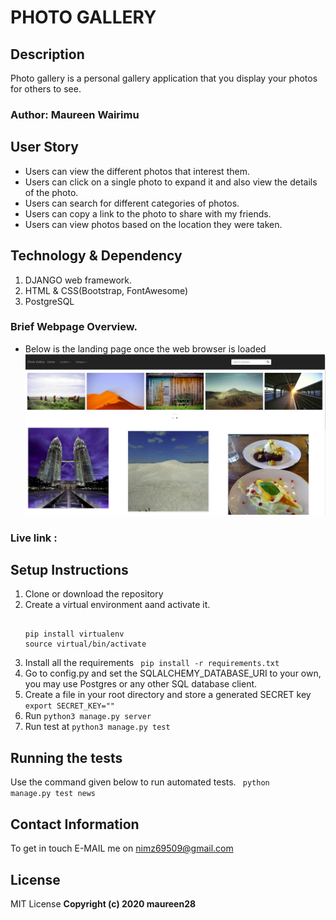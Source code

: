 # PHOTO GALLERY

## Description
Photo gallery is a personal gallery application that you display your photos for others to see.

### Author: Maureen Wairimu

## User Story

<ul>
<li>Users can view the different photos that interest them.</li>
<li>Users can click on a single photo to expand it and also view the details of the photo.</li>
<li>Users can search for different categories of photos. </li>
<li>Users can copy a link to the photo to share with my friends.</li>
<li>Users can view photos based on the location they were taken.</li>
</ul>

## Technology & Dependency

<ol>
<li>DJANGO web framework.</li>
<li>HTML & CSS(Bootstrap, FontAwesome) </li>
<li>PostgreSQL</li>
</ol>

### Brief Webpage Overview.

<ul>
<li>Below is the landing page once the web browser is loaded</li>
<img src="/landing.jpg" alt="Photo Gallery Home page" width="1000"/>
</ul>

### Live link :

## Setup Instructions

<ol>
<li>Clone or download the repository <code> </code> </li>
<li>Create a virtual environment aand activate it.
<pre>
<code>
pip install virtualenv
source virtual/bin/activate
</code></pre>
</li>
<li>Install all the requirements <code> pip install -r requirements.txt</code></li>
<li>Go to config.py and set the SQLALCHEMY_DATABASE_URI to your own, you may use Postgres or any other SQL database client.
</li>
<li>Create a file in your root directory and store a generated SECRET key <code>export SECRET_KEY="<your-key>"</code></li>
<li>Run <code>python3 manage.py server</code></li>
<li>Run test at <code>python3 manage.py test</code></li>
</ol>


## Running the tests
Use the command given below to run automated tests.
<code> python manage.py test news </code>


## Contact Information

To get in touch E-MAIL me on nimz69509@gmail.com

## License

MIT License
<b>Copyright (c) 2020 maureen28<b>